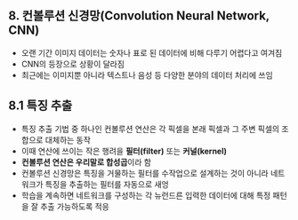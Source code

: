 ## 8. 컨볼루션 신경망(Convolution Neural Network, CNN)

- 오랜 기간 이미지 데이터는 숫자나 표로 된 데이터에 비해 다루기 어렵다고 여겨짐
- CNN의 등장으로 상황이 달라짐
- 최근에는 이미지뿐 아니라 텍스트나 음성 등 다양한 분야의 데이터 처리에 쓰임

## 8.1 특징 추출

- 특징 추출 기법 중 하나인 컨볼루션 연산은 각 픽셀을 본래 픽셀과 그 주변 픽셀의 조합으로 대체하는 동작
- 이때 연산에 쓰이는 작은 행려을 **필터(filter)** 또는 **커널(kernel)**
- **컨볼루션 연산은 우리말로 합성곱**이라 함
- 컨볼루션 신경망은 특징을 거물하는 필터를 수작업으로 설계하는 것이 아니라 네트워크가 특징을 추출하는 필터를 자동으로 새엉
- 학습을 계속하면 네트워크를 구성하는 각 뉴런드른 입력한 데이터에 대해 특정 패턴을 잘 추출 가능하도록 적응
